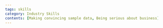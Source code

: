 ```yaml
---
tags: skills
category: Industry Skills
contents: [Making convincing sample data, Being serious about business]
---
```

